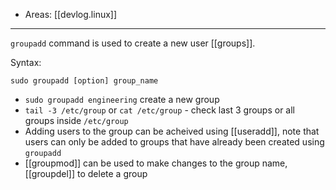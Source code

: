 
- Areas: [[devlog.linux]]

---

`groupadd` command is used to create a new user [[groups]].

Syntax:

`sudo groupadd [option] group_name `

- `sudo groupadd engineering` create a new group
- `tail -3 /etc/group` or `cat /etc/group` - check last 3 groups or all groups inside `/etc/group`
- Adding users to the group can be acheived using [[useradd]], note that users can only be added to groups that have already been created using `groupadd`
- [[groupmod]] can be used to make changes to the group name, [[groupdel]] to delete a group
